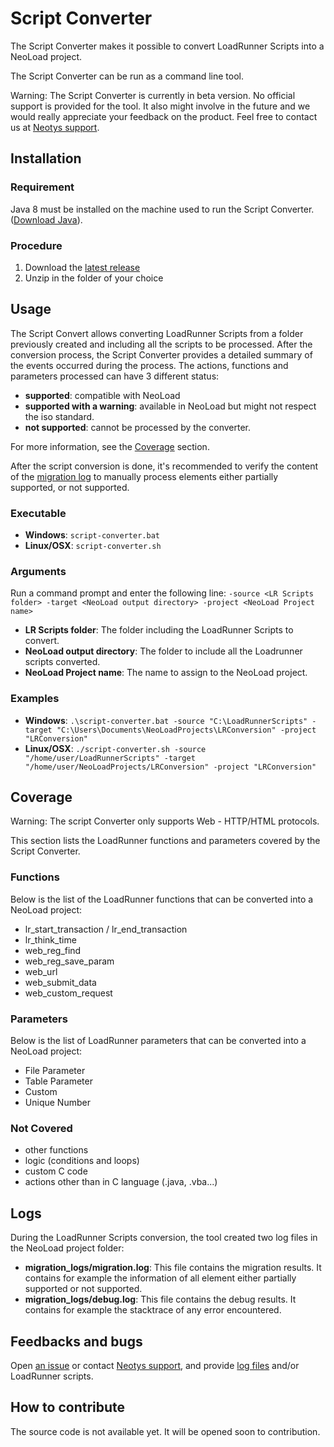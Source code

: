 # Script Converter

The Script Converter makes it possible to convert LoadRunner Scripts into a NeoLoad project.

The Script Converter can be run as a command line tool.

Warning: The Script Converter is currently in beta version. No official support is provided for the tool. It also might involve in the future and we would really appreciate your feedback on the product. Feel free to contact us at [Neotys support](https://www.neotys.com/support/contact.html).

## Installation

### Requirement
Java 8 must be installed on the machine used to run the Script Converter. ([Download Java](http://www.oracle.com/technetwork/java/javase/downloads/index.html)).

### Procedure
1. Download the [latest release](https://github.com/Neotys-Labs/Script-Converter/releases/latest)
2. Unzip in the folder of your choice

## Usage

The Script Convert allows converting LoadRunner Scripts from a folder previously created and including all the scripts to be processed. After the conversion process, the Script Converter provides a detailed summary of the events occurred during the process. The actions, functions and parameters processed can have 3 different status:
* **supported**: compatible with NeoLoad
* **supported with a warning**: available in NeoLoad but might not respect the iso standard.
* **not supported**: cannot be processed by the converter.

For more information, see the [Coverage](#coverage) section.

After the script conversion is done, it's recommended to verify the content of the [migration log](#logs) to manually process elements either partially supported, or not supported.  

### Executable
* **Windows**: `script-converter.bat`
* **Linux/OSX**: `script-converter.sh`

### Arguments

Run a command prompt and enter the following line:
`-source <LR Scripts folder> -target <NeoLoad output directory> -project <NeoLoad Project name>`

* **LR Scripts folder**: The folder including the LoadRunner Scripts to convert.
* **NeoLoad output directory**: The folder to include all the Loadrunner scripts converted.
* **NeoLoad Project name**: The name to assign to the NeoLoad project.


### Examples
* **Windows**: `.\script-converter.bat -source "C:\LoadRunnerScripts" -target "C:\Users\Documents\NeoLoadProjects\LRConversion" -project "LRConversion"`
* **Linux/OSX**: `./script-converter.sh -source "/home/user/LoadRunnerScripts" -target "/home/user/NeoLoadProjects/LRConversion" -project "LRConversion"`

## Coverage

Warning: The script Converter only supports Web - HTTP/HTML protocols.

This section lists the LoadRunner functions and parameters covered by the Script Converter.

### Functions
Below is the list of the LoadRunner functions that can be converted into a NeoLoad project:
* lr_start_transaction / lr_end_transaction
* lr_think_time
* web_reg_find
* web_reg_save_param
* web_url
* web_submit_data
* web_custom_request

### Parameters
Below is the list of LoadRunner parameters that can be converted into a NeoLoad project:
* File Parameter
* Table Parameter
* Custom
* Unique Number

### Not Covered
* other functions
* logic (conditions and loops)
* custom C code
* actions other than in C language (.java, .vba...)

## Logs

During the LoadRunner Scripts conversion, the tool created two log files in the NeoLoad project folder: 
* **migration_logs/migration.log**: This file contains the migration results. It contains for example the information of all element either partially supported or not supported.
* **migration_logs/debug.log**: This file contains the debug results. It contains for example the stacktrace of any error encountered.

## Feedbacks and bugs
Open [an issue](https://github.com/Neotys-Labs/Script-Converter/issues) or contact [Neotys support](https://www.neotys.com/support/contact.html), and provide [log files](#logs) and/or LoadRunner scripts.

## How to contribute
The source code is not available yet. It will be opened soon to contribution.

